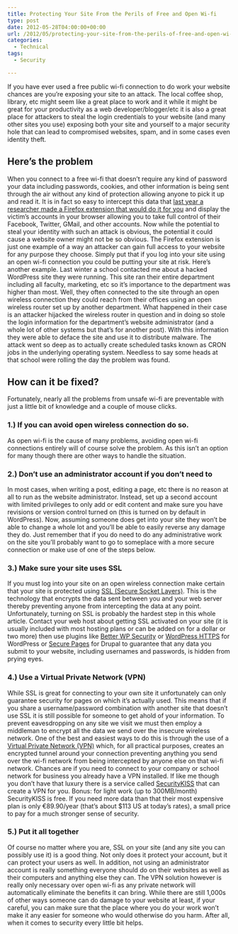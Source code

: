 ```yaml
---
title: Protecting Your Site From the Perils of Free and Open Wi-fi
type: post
date: 2012-05-28T04:00:00+00:00
url: /2012/05/protecting-your-site-from-the-perils-of-free-and-open-wi-fi/
categories:
  - Technical
tags:
  - Security

---
```

If you have ever used a free public wi-fi connection to do work your website chances are you’re exposing your site to an attack. The local coffee shop, library, etc might seem like a great place to work and it while it might be great for your productivity as a web developer/blogger/etc it is also a great place for attackers to steal the login credentials to your website (and many other sites you use) exposing both your site and yourself to a major security hole that can lead to compromised websites, spam, and in some cases even identity theft.

## Here’s the problem

When you connect to a free wi-fi that doesn’t require any kind of password your data including passwords, cookies, and other information is being sent through the air without any kind of protection allowing anyone to pick it up and read it. It is in fact so easy to intercept this data that [last year a researcher made a Firefox extension that would do it for you][1] and display the victim’s accounts in your browser allowing you to take full control of their Facebook, Twitter, GMail, and other accounts. Now while the potential to steal your identity with such an attack is obvious, the potential it could cause a website owner might not be so obvious. The Firefox extension is just one example of a way an attacker can gain full access to your website for any purpose they choose. Simply put that if you log into your site using an open wi-fi connection you could be putting your site at risk. Here’s another example. Last winter a school contacted me about a hacked WordPress site they were running. This site ran their entire department including all faculty, marketing, etc so it’s importance to the department was higher than most. Well, they often connected to the site through an open wireless  connection they could reach from their offices using an open wireless router set up by another department. What happened in their case is an attacker hijacked the wireless router in question and in doing so stole the login information for the department’s website administrator (and a whole lot of other systems but that’s for another post). With this information they were able to deface the site and use it to distribute malware. The attack went so deep as to actually create scheduled tasks known as CRON jobs in the underlying operating system. Needless to say some heads at that school were rolling the day the problem was found.

## How can it be fixed?

Fortunately, nearly all the problems from unsafe wi-fi are preventable with just a little bit of knowledge and a couple of mouse clicks.

### 1.) If you can avoid open wireless connection do so.

As open wi-fi is the cause of many problems, avoiding open wi-fi connections entirely will of course solve the problem. As this isn’t an option for many though there are other ways to handle the situation.

### 2.) Don’t use an administrator account if you don’t need to

In most cases, when writing a post, editing a page, etc there is no reason at all to run as the website administrator. Instead, set up a second account with limited privileges to only add or edit content and make sure you have revisions or version control turned on (this is turned on by default in WordPress). Now, assuming someone does get into your  site they won’t be able to change a whole lot and you’ll be able to easily reverse any damage they do. Just remember that if you do need to do any administrative work on the site you’ll probably want to go to someplace with a more secure connection or make use of one of the steps below.

### 3.) Make sure your site uses SSL

If you must log into your site on an open wireless connection make certain that your site is protected using [SSL (Secure Socket Layers)][2]. This is the technology that encrypts the data sent between you and your web server thereby preventing anyone from intercepting the data at any point. Unfortunately, turning on SSL is probably the hardest step in this whole article. Contact your web host about getting SSL activated on your site (it is usually included with most hosting plans or can be added on for a dollar or two more) then use plugins like [Better WP Security][3] or [WordPress HTTPS][4] for WordPress or [Secure Pages][5] for Drupal to guarantee that any data you submit to your website, including usernames and passwords, is hidden from prying eyes.

### 4.) Use a Virtual Private Network (VPN)

While SSL is great for connecting to your own site it unfortunately can only guarantee security for pages on which it’s actually used. This means that if you share a username/password combination with another site that doesn’t use SSL it is still possible for someone to get ahold of your information. To prevent eavesdropping on any site we visit we must then employ a middleman to encrypt all the data we send over the insecure wireless network. One of the best and easiest ways to do this is through the use of a [Virtual Private Network (VPN)][6] which, for all practical purposes, creates an encrypted tunnel around your connection preventing anything you send over the wi-fi network from being intercepted by anyone else on that wi-fi network. Chances are if you need to connect to your company or school network for business you already have a VPN installed. If like me though you don’t have that luxury there is a service called [SecurityKISS][7] that can create a VPN for you. Bonus: for light work (up to 300MB/month) SecurityKISS is free. If you need more data than that their most expensive plan is only €89.90/year (that’s about $113 US at today’s rates), a small price to pay for a much stronger sense of security.

### 5.) Put it all together

Of course no matter where you are, SSL on your site (and any site you can possibly use it) is a good thing. Not only does it protect your account, but it can protect your users as well. In addition, not using an administrator account is really something everyone should do on their websites as well as their computers and anything else they can. The VPN solution however is really only necessary over open wi-fi as any private network will automatically eliminate the benefits it can bring. While there are still 1,000s of other ways someone can do damage to your website at least, if your careful, you can make sure that the place where you do your work won’t make it any easier for someone who would otherwise do you harm. After all, when it comes to security every little bit helps.

 [1]: http://en.wikipedia.org/wiki/Firesheep "Firesheep in Wikipedia"
 [2]: http://en.wikipedia.org/wiki/SSL "SSL on Wikipedia"
 [3]: http://wordpress.org/extend/plugins/better-wp-security/ "Better WP Security on WordPress.org"
 [4]: http://wordpress.org/extend/plugins/wordpress-https/ "WordPress https"
 [5]: http://drupal.org/project/securepages "Secure Pages for Drupal"
 [6]: http://en.wikipedia.org/wiki/Virtual_private_network "VPN on Wikipedia"
 [7]: http://www.securitykiss.com/ "SecurityKISS"